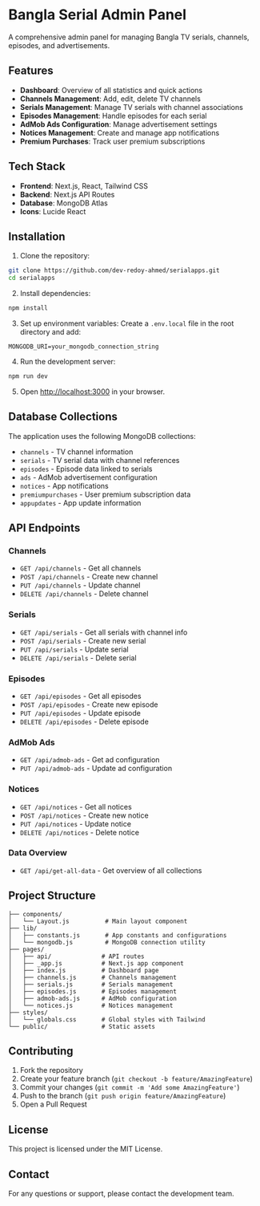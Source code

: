 # Bangla Serial Admin Panel

A comprehensive admin panel for managing Bangla TV serials, channels, episodes, and advertisements.

## Features

- **Dashboard**: Overview of all statistics and quick actions
- **Channels Management**: Add, edit, delete TV channels
- **Serials Management**: Manage TV serials with channel associations
- **Episodes Management**: Handle episodes for each serial
- **AdMob Ads Configuration**: Manage advertisement settings
- **Notices Management**: Create and manage app notifications
- **Premium Purchases**: Track user premium subscriptions

## Tech Stack

- **Frontend**: Next.js, React, Tailwind CSS
- **Backend**: Next.js API Routes
- **Database**: MongoDB Atlas
- **Icons**: Lucide React

## Installation

1. Clone the repository:
```bash
git clone https://github.com/dev-redoy-ahmed/serialapps.git
cd serialapps
```

2. Install dependencies:
```bash
npm install
```

3. Set up environment variables:
Create a `.env.local` file in the root directory and add:
```env
MONGODB_URI=your_mongodb_connection_string
```

4. Run the development server:
```bash
npm run dev
```

5. Open [http://localhost:3000](http://localhost:3000) in your browser.

## Database Collections

The application uses the following MongoDB collections:

- `channels` - TV channel information
- `serials` - TV serial data with channel references
- `episodes` - Episode data linked to serials
- `ads` - AdMob advertisement configuration
- `notices` - App notifications
- `premiumpurchases` - User premium subscription data
- `appupdates` - App update information

## API Endpoints

### Channels
- `GET /api/channels` - Get all channels
- `POST /api/channels` - Create new channel
- `PUT /api/channels` - Update channel
- `DELETE /api/channels` - Delete channel

### Serials
- `GET /api/serials` - Get all serials with channel info
- `POST /api/serials` - Create new serial
- `PUT /api/serials` - Update serial
- `DELETE /api/serials` - Delete serial

### Episodes
- `GET /api/episodes` - Get all episodes
- `POST /api/episodes` - Create new episode
- `PUT /api/episodes` - Update episode
- `DELETE /api/episodes` - Delete episode

### AdMob Ads
- `GET /api/admob-ads` - Get ad configuration
- `PUT /api/admob-ads` - Update ad configuration

### Notices
- `GET /api/notices` - Get all notices
- `POST /api/notices` - Create new notice
- `PUT /api/notices` - Update notice
- `DELETE /api/notices` - Delete notice

### Data Overview
- `GET /api/get-all-data` - Get overview of all collections

## Project Structure

```
├── components/
│   └── Layout.js          # Main layout component
├── lib/
│   ├── constants.js       # App constants and configurations
│   └── mongodb.js         # MongoDB connection utility
├── pages/
│   ├── api/              # API routes
│   ├── _app.js           # Next.js app component
│   ├── index.js          # Dashboard page
│   ├── channels.js       # Channels management
│   ├── serials.js        # Serials management
│   ├── episodes.js       # Episodes management
│   ├── admob-ads.js      # AdMob configuration
│   └── notices.js        # Notices management
├── styles/
│   └── globals.css       # Global styles with Tailwind
└── public/               # Static assets
```

## Contributing

1. Fork the repository
2. Create your feature branch (`git checkout -b feature/AmazingFeature`)
3. Commit your changes (`git commit -m 'Add some AmazingFeature'`)
4. Push to the branch (`git push origin feature/AmazingFeature`)
5. Open a Pull Request

## License

This project is licensed under the MIT License.

## Contact

For any questions or support, please contact the development team.